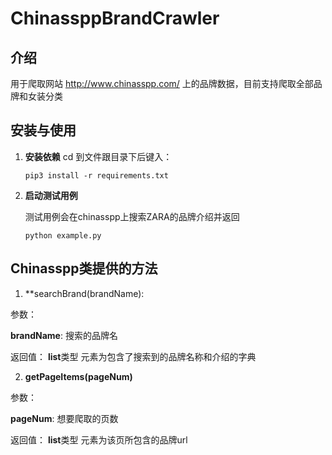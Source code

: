 ChinassppBrandCrawler
====
介绍
----
用于爬取网站 http://www.chinasspp.com/ 上的品牌数据，目前支持爬取全部品牌和女装分类

安装与使用
----
1. **安装依赖**
	cd 到文件跟目录下后键入：
	
	```pip3 install -r requirements.txt```
3. **启动测试用例**

	测试用例会在chinasspp上搜索ZARA的品牌介绍并返回

	```python example.py```


Chinasspp类提供的方法
----
1. **searchBrand(brandName):

参数：

**brandName**: 搜索的品牌名

返回值：
**list**类型 元素为包含了搜索到的品牌名称和介绍的字典

2. **getPageItems(pageNum)**

参数：

**pageNum**: 想要爬取的页数

返回值：
**list**类型 元素为该页所包含的品牌url
